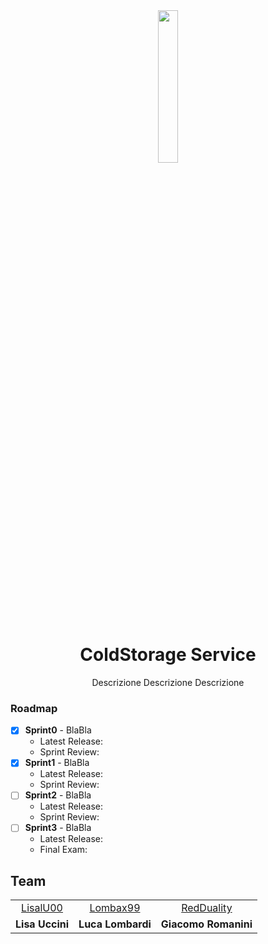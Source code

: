</div>

<div align="center">
  <img align="center" width="25%" src="commons/resources/imgs/walle.jpg"/>
  
  <h1>ColdStorage Service</h1>
  
Descrizione Descrizione Descrizione
  
</div>

### Roadmap
- [x] **Sprint0** - BlaBla
  - Latest Release: 
  - Sprint Review: 
- [x] **Sprint1** - BlaBla
  - Latest Release: 
  - Sprint Review: 
- [ ] **Sprint2** - BlaBla
  - Latest Release: 
  - Sprint Review:
- [ ] **Sprint3** - BlaBla
  - Latest Release: 
  - Final Exam: 

## Team
<table>
  <!--<tr align="center"><td colspan="3"><b>Team BCR</b></td></tr>-->
  <tr align="center">
    <td><a href="https://github.com/LisaIU00">LisalU00</a></td>
    <td><a href="https://github.com/Lombax99">Lombax99</a></td>
    <td><a href="https://github.com/RedDuality">RedDuality</a></td>
  </tr>
  <tr align="center">
    <td><b>Lisa Uccini</b></td>
    <td><b>Luca Lombardi</b></td>
    <td><b>Giacomo Romanini</b></td>
  </tr>
</table>